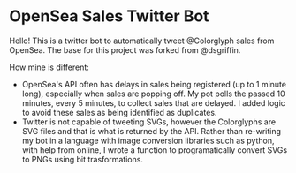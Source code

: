 # OpenSea Sales Twitter Bot

Hello! This is a twitter bot to automatically tweet @Colorglyph sales from OpenSea. The base for this project was forked from @dsgriffin.

How mine is different:
- OpenSea's API often has delays in sales being registered (up to 1 minute long), especially when sales are popping off. My pot polls the passed 10 minutes, every 5 minutes, to collect sales that are delayed. I added logic to avoid these sales as being identified as duplicates.
- Twitter is not capable of tweeting SVGs, however the Colorglyphs are SVG files and that is what is returned by the API. Rather than re-writing my bot in a language with image conversion libraries such as python, with help from online, I wrote a function to programatically convert SVGs to PNGs using bit trasformations.
